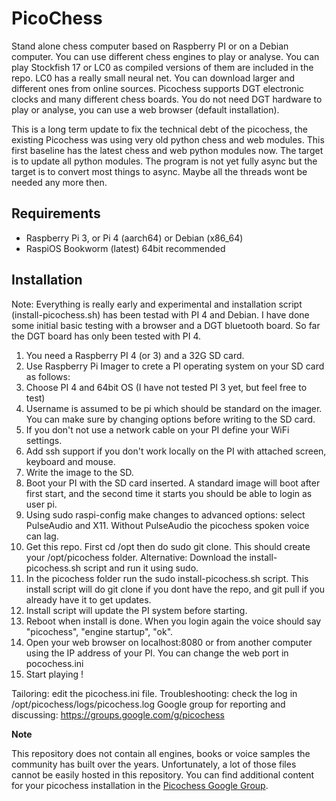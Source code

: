PicoChess
=========

Stand alone chess computer based on Raspberry PI or on a Debian computer. You can use different chess engines to play or analyse. You can play Stockfish 17 or LC0 as compiled versions of them are included in the repo. LC0 has a really small neural net. You can download larger and different ones from online sources. Picochess supports DGT electronic clocks and many different chess boards.  You do not need DGT hardware to play or analyse, you can use a web browser (default installation).

This is a long term update to fix the technical debt of the picochess, the existing Picochess was using very old python chess and web modules. This first baseline has the latest chess and web python modules now. The target is to update all python modules. The program is not yet fully async but the target is to convert most things to async. Maybe all the threads wont be needed any more then.

Requirements
------------

- Raspberry Pi 3, or Pi 4 (aarch64) or Debian (x86_64)
- RaspiOS Bookworm (latest) 64bit recommended

Installation
------------
Note: Everything is really early and experimental and installation script (install-picochess.sh) has been testad with PI 4 and Debian.
I have done some initial basic testing with a browser and a DGT bluetooth board. So far the DGT board has only been tested with PI 4.

1. You need a Raspberry PI 4 (or 3) and a 32G SD card.
2. Use Raspberry Pi Imager to crete a PI operating system on your SD card as follows:
3. Choose PI 4 and 64bit OS (I have not tested PI 3 yet, but feel free to test)
4. Username is assumed to be pi which should be standard on the imager. You can make sure by changing options before writing to the SD card.
5. If you don't not use a network cable on your PI define your WiFi settings.
6. Add ssh support if you don't work locally on the PI with attached screen, keyboard and mouse.
7. Write the image to the SD.
8. Boot your PI with the SD card inserted. A standard image will boot after first start, and the second time it starts you should be able to login as user pi.
9. Using sudo raspi-config make changes to advanced options: select PulseAudio and X11. Without PulseAudio the picochess spoken voice can lag.
10. Get this repo. First cd /opt then do sudo git clone. This should create your /opt/picochess folder. Alternative: Download the install-picochess.sh script and run it using sudo.
11. In the picochess folder run the sudo install-picochess.sh script. This install script will do git clone if you dont have the repo, and git pull if you already have it to get updates.
12. Install script will update the PI system before starting.
13. Reboot when install is done. When you login again the voice should say "picochess", "engine startup", "ok".
14. Open your web browser on localhost:8080 or from another computer using the IP address of your PI. You can change the web port in pocochess.ini
15. Start playing !

Tailoring: edit the picochess.ini file.
Troubleshooting: check the log in /opt/picochess/logs/picochess.log
Google group for reporting and discussing: https://groups.google.com/g/picochess

**Note**

This repository does not contain all engines, books or voice samples the
community has built over the years. Unfortunately, a lot of those files cannot
be easily hosted in this repository. You can find additional content for your
picochess installation in the [Picochess Google Group](https://groups.google.com/g/picochess).
